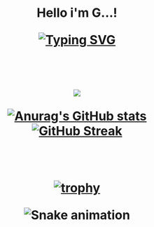 <h1 align="center"> Hello i'm G...! </p>
<a href="https://git.io/typing-svg"><img src="https://readme-typing-svg.demolab.com?font=Fira+Code&weight=1000&size=40&duration=1000&pause=1000&color=057800&center=true&vCenter=true&width=700&lines=C%2B%2B+Programmer+and+Rustacean;High+School+Student;ULTRAKILL,FNAF+AND+SONIC+FAN;3D+Mediocre+Artist;Biggest+Nerd+Ever+%3A)" alt="Typing SVG" /></a>

<br><br>
<img src="https://github-readme-stats.vercel.app/api/top-langs/?username=GDev286"/>

[![Anurag's GitHub stats](https://github-readme-stats.vercel.app/api?username=GDev286)](https://github.com/speackerdev/github-readme-stats)
[![GitHub Streak](https://streak-stats.demolab.com/?user=GDev286)](https://git.io/streak-stats)

<br><br>
[![trophy](https://github-profile-trophy.vercel.app/?username=GDev286&theme=onedark&row=2&column=3)](https://github.com/speackerdev/github-profile-trophy)

![Snake animation](https://github.com/GDev286/GDev286/blob/output/github-contribution-grid-snake.svg)

